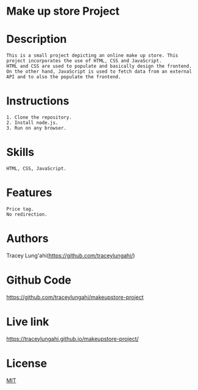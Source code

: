 # Make up store Project

# Description 
    This is a small project depicting an online make up store. This project incorporates the use of HTML, CSS and JavaScript.
    HTML and CSS are used to populate and basically design the frontend. On the other hand, JavaScript is used to fetch data from an external API and to also the populate the frontend.

# Instructions
    1. Clone the repository. 
    2. Install node.js. 
    3. Run on any browser. 

# Skills 
    HTML, CSS, JavaScript.

# Features
    Price tag. 
    No redirection.

# Authors 
Tracey Lung'ahi(https://github.com/traceylungahi/)

# Github Code 
https://github.com/traceylungahi/makeupstore-project

# Live link
https://traceylungahi.github.io/makeupstore-project/

# License
[MIT](https://choosealicense.com/licences/mit/)
